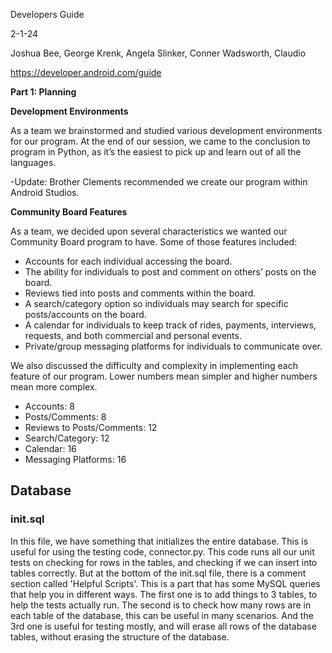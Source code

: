 Developers Guide

2-1-24

Joshua Bee, George Krenk, Angela Slinker, Conner Wadsworth, Claudio 




<https://developer.android.com/guide>

**Part 1: Planning**

**Development Environments**

As a team we brainstormed and studied various development environments for our program. At the end of our session, we came to the conclusion to program in Python, as it’s the easiest to pick up and learn out of all the languages.

-Update: Brother Clements recommended we create our program within Android Studios.

**Community Board Features**

As a team, we decided upon several characteristics we wanted our Community Board program to have. Some of those features included:

- <a name="_int_b4nqsmno"></a>Accounts for each individual accessing the board.
- The ability for individuals to post and comment on others’ posts on the board.
- Reviews tied into posts and comments within the board.
- A search/category option so individuals may search for specific posts/accounts on the board.
- A calendar for individuals to keep track of rides, payments, interviews, requests, and both commercial and personal events.
- Private/group messaging platforms for individuals to communicate over.

We also discussed the difficulty and complexity in implementing each feature of our program. Lower numbers mean simpler and higher numbers mean more complex.

- Accounts: 8
- Posts/Comments: 8
- Reviews to Posts/Comments: 12
- Search/Category: 12
- Calendar: 16
- Messaging Platforms: 16

## Database
### init.sql
In this file, we have something that initializes the entire database. This is useful for using the testing code, connector.py. This code runs all our unit tests on checking for rows in the tables, and
checking if we can insert into tables correctly. 
But at the bottom of the init.sql file, there is a comment section called 'Helpful Scripts'. This is a part that has some MySQL queries that help you in different ways. The first one is to add things to 3 tables, to help the tests actually run. The second is to check how many rows are in each table of the database, this can be useful in many scenarios. And the 3rd one is useful for testing mostly, and will erase all rows of the database tables, without erasing the structure of the database. 




